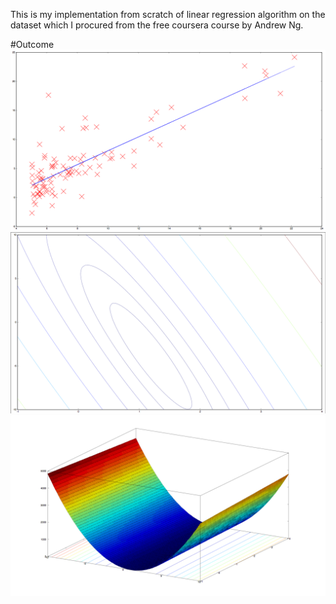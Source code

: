 This is my implementation from scratch of linear regression algorithm on the dataset which I procured from the free coursera course by Andrew Ng.

#Outcome
![line of best fit](linearRegAndrewNGplot.png)
![contour plot](ContourPlot.png)
![cost plot](CostPlotBetter.png)
